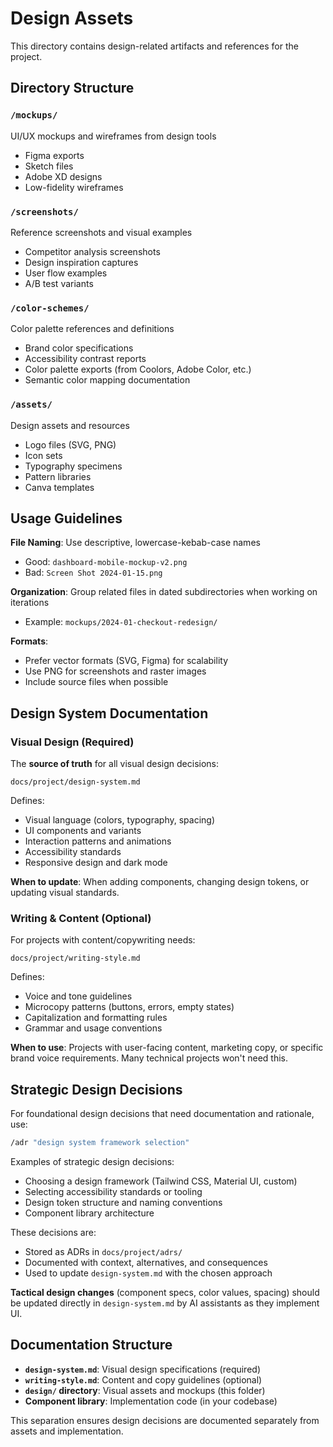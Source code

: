 # Design Assets

This directory contains design-related artifacts and references for the project.

## Directory Structure

### `/mockups/`
UI/UX mockups and wireframes from design tools
- Figma exports
- Sketch files
- Adobe XD designs
- Low-fidelity wireframes

### `/screenshots/`
Reference screenshots and visual examples
- Competitor analysis screenshots
- Design inspiration captures
- User flow examples
- A/B test variants

### `/color-schemes/`
Color palette references and definitions
- Brand color specifications
- Accessibility contrast reports
- Color palette exports (from Coolors, Adobe Color, etc.)
- Semantic color mapping documentation

### `/assets/`
Design assets and resources
- Logo files (SVG, PNG)
- Icon sets
- Typography specimens
- Pattern libraries
- Canva templates

## Usage Guidelines

**File Naming**: Use descriptive, lowercase-kebab-case names
- Good: `dashboard-mobile-mockup-v2.png`
- Bad: `Screen Shot 2024-01-15.png`

**Organization**: Group related files in dated subdirectories when working on iterations
- Example: `mockups/2024-01-checkout-redesign/`

**Formats**:
- Prefer vector formats (SVG, Figma) for scalability
- Use PNG for screenshots and raster images
- Include source files when possible

## Design System Documentation

### Visual Design (Required)

The **source of truth** for all visual design decisions:
```
docs/project/design-system.md
```

Defines:
- Visual language (colors, typography, spacing)
- UI components and variants
- Interaction patterns and animations
- Accessibility standards
- Responsive design and dark mode

**When to update**: When adding components, changing design tokens, or updating visual standards.

### Writing & Content (Optional)

For projects with content/copywriting needs:
```
docs/project/writing-style.md
```

Defines:
- Voice and tone guidelines
- Microcopy patterns (buttons, errors, empty states)
- Capitalization and formatting rules
- Grammar and usage conventions

**When to use**: Projects with user-facing content, marketing copy, or specific brand voice requirements. Many technical projects won't need this.

## Strategic Design Decisions

For foundational design decisions that need documentation and rationale, use:
```bash
/adr "design system framework selection"
```

Examples of strategic design decisions:
- Choosing a design framework (Tailwind CSS, Material UI, custom)
- Selecting accessibility standards or tooling
- Design token structure and naming conventions
- Component library architecture

These decisions are:
- Stored as ADRs in `docs/project/adrs/`
- Documented with context, alternatives, and consequences
- Used to update `design-system.md` with the chosen approach

**Tactical design changes** (component specs, color values, spacing) should be updated directly in `design-system.md` by AI assistants as they implement UI.

## Documentation Structure

- **`design-system.md`**: Visual design specifications (required)
- **`writing-style.md`**: Content and copy guidelines (optional)
- **`design/` directory**: Visual assets and mockups (this folder)
- **Component library**: Implementation code (in your codebase)

This separation ensures design decisions are documented separately from assets and implementation.

